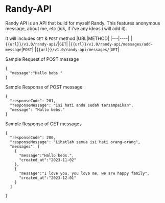 # Randy-API
Randy API is an API that build for myself Randy. This features anonymous message, about me, etc (idk, if i've any ideas i will add it). 


It will includes `GET` & `POST` method
|URL|METHOD|
|---|----|
|`{{url}}/v1.0/randy-api/`|`GET`|
|`{{url}}/v1.0/randy-api/messages/add-message`|`POST`|
|`{{url}}/v1.0/randy-api/messages/`|`GET`|

Sample Request of POST message
```
{
  "message":"Hallo bebs."
}
```

Sample Response of POST message
```
{
  "responseCode": 201,
  "responseMessage": "isi hati anda sudah tersampaikan",
  "message": "Hallo bebs."
}
```

Sample Response of GET messages
```
{
  "responseCode": 200,
  "responseMessage": "Lihatlah semua isi hati orang-orang",
  "messages": [
    {
      "message":"Hallo bebs.",
      "created_at":"2023-11-02"
    },
    {
      "message":"I love you, you love me, we are happy family",
      "created_at":"2023-12-01"
    }
  ]

}
```
